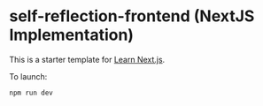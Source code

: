 # self-reflection-frontend (NextJS Implementation)

This is a starter template for [Learn Next.js](https://nextjs.org/learn).

To launch:

```bash
npm run dev
```
